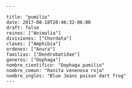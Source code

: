 
      ---

      title: "pumilio"
      date: 2017-08-18T20:46:32-06:00
      draft: false
      reinos: ["Animalia"]
      divisiones: ["Chordata"]
      clases: ["Amphibia"]
      ordenes: ["Anura"]
      familias: ["Dendrobatidae"]
      generos: ["Oophaga"]
      nombre_cientifico: "Oophaga pumilio"
      nombre_comun: "Ranita venenosa roja"
      nombre_ingles: "Blue Jeans poison dart frog"
      ---

      